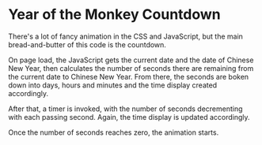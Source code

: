 # Year of the Monkey Countdown

There's a lot of fancy animation in the CSS and JavaScript, but the main bread-and-butter of this code is the countdown.

On page load, the JavaScript gets the current date and the date of Chinese New Year, then calculates the number of seconds there are remaining from the current date to Chinese New Year. From there, the seconds are boken down into days, hours and minutes and the time display created accordingly.

After that, a timer is invoked, with the number of seconds decrementing with each passing second. Again, the time display is updated accordingly.

Once the number of seconds reaches zero, the animation starts.
